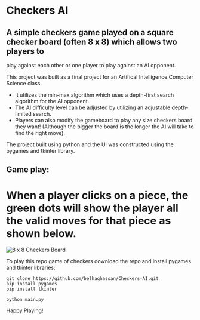 # Checkers AI
 
## A simple checkers game played on a square checker board (often 8 x 8) which allows two players to 
play against each other or one player to play against an AI opponent.

This project was built as a final project for an Artifical Intelligence Computer Science class.
- It utilizes the min-max algorithm which uses a depth-first search algorithm for the AI opponent.
- The AI difficulty level can be adjusted by utilizing an adjustable depth-limited search.
- Players can also modify the gameboard to play any size checkers board they want! (Although the bigger the board is the longer the AI will take to find the right move).

The project built using python and the UI was constructed using the pygames and tkinter library.

## Game play:
When a player clicks on a piece, the green dots will show the player all the valid moves for that piece as shown below.
========
![8 x 8 Checkers Board](https://github.com/belhaghassan/Checkers-AI/resources/board.png "Checker Board Gameplay")


To play this repo game of checkers download the repo and install pygames and tkinter libraries:

```
git clone https://github.com/belhaghassan/Checkers-AI.git
pip install pygames
pip install tkinter

python main.py
```

Happy Playing!
